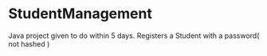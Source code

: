 # StudentManagement
Java project given to do within 5 days. Registers a Student with a password( not hashed )
